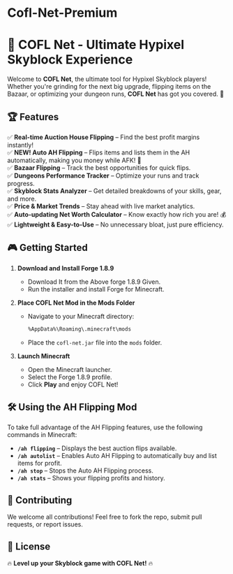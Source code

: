 # Cofl-Net-Premium

# 🌟 COFL Net - Ultimate Hypixel Skyblock Experience

Welcome to **COFL Net**, the ultimate tool for Hypixel Skyblock players! Whether you're grinding for the next big upgrade, flipping items on the Bazaar, or optimizing your dungeon runs, **COFL Net** has got you covered. 🚀

## 🏆 Features

✅ **Real-time Auction House Flipping** – Find the best profit margins instantly!  
✅ **NEW! Auto AH Flipping** – Flips items and lists them in the AH automatically, making you money while AFK! 💸  
✅ **Bazaar Flipping** – Track the best opportunities for quick flips.  
✅ **Dungeons Performance Tracker** – Optimize your runs and track progress.  
✅ **Skyblock Stats Analyzer** – Get detailed breakdowns of your skills, gear, and more.  
✅ **Price & Market Trends** – Stay ahead with live market analytics.  
✅ **Auto-updating Net Worth Calculator** – Know exactly how rich you are! 💰  
✅ **Lightweight & Easy-to-Use** – No unnecessary bloat, just pure efficiency.  

## 🎮 Getting Started

1. **Download and Install Forge 1.8.9**
    - Download It from the Above forge 1.8.9 Given.
   - Run the installer and install Forge for Minecraft.

2. **Place COFL Net Mod in the Mods Folder**
   - Navigate to your Minecraft directory:
     ```sh
     %AppData%\Roaming\.minecraft\mods
     ```
   - Place the `cofl-net.jar` file into the `mods` folder.

3. **Launch Minecraft**
   - Open the Minecraft launcher.
   - Select the Forge 1.8.9 profile.
   - Click **Play** and enjoy COFL Net!

## 🛠️ Using the AH Flipping Mod

To take full advantage of the AH Flipping features, use the following commands in Minecraft:

- **`/ah flipping`** – Displays the best auction flips available.
- **`/ah autolist`** – Enables Auto AH Flipping to automatically buy and list items for profit.
- **`/ah stop`** – Stops the Auto AH Flipping process.
- **`/ah stats`** – Shows your flipping profits and history.



## 🤝 Contributing
We welcome all contributions! Feel free to fork the repo, submit pull requests, or report issues.

## 📜 License

🔥 **Level up your Skyblock game with COFL Net!** 🔥
